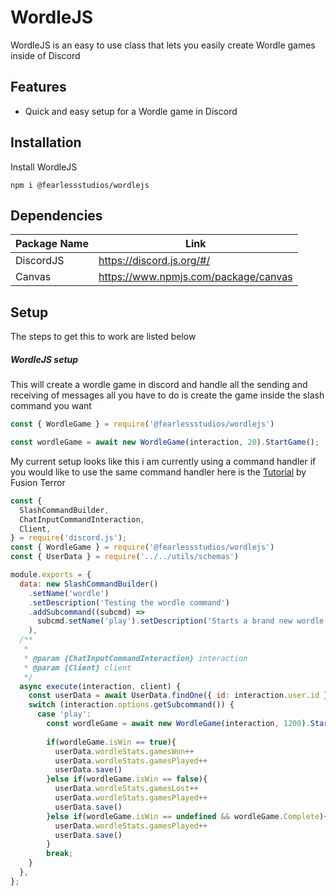 # WordleJS

WordleJS is an easy to use class that lets you easily create Wordle games inside of Discord

## Features

- Quick and easy setup for a Wordle game in Discord

## Installation

Install WordleJS

```
npm i @fearlessstudios/wordlejs
```

## Dependencies
| Package Name | Link |
| ------ | ------ |
| DiscordJS | https://discord.js.org/#/ |
| Canvas | https://www.npmjs.com/package/canvas |

## Setup

The steps to get this to work are listed below

##### WordleJS setup

This will create a wordle game in discord and handle all the sending and receiving of messages
 all you have to do is create the game inside the slash command you want
   
```js
const { WordleGame } = require('@fearlessstudios/wordlejs')

const wordleGame = await new WordleGame(interaction, 20).StartGame(); 
```

My current setup looks like this i am currently using a command handler
if you would like to use the same command handler here is the [Tutorial](https://youtu.be/6IgOXmQMT68 "This will take you to the tutorial video") by Fusion Terror
```js
const {
  SlashCommandBuilder,
  ChatInputCommandInteraction,
  Client,
} = require('discord.js');
const { WordleGame } = require('@fearlessstudios/wordlejs')
const { UserData } = require('../../utils/schemas')

module.exports = {
  data: new SlashCommandBuilder()
    .setName('wordle')
    .setDescription('Testing the wordle command')
    .addSubcommand((subcmd) =>
      subcmd.setName('play').setDescription('Starts a brand new wordle game')
    ),
  /**
   *
   * @param {ChatInputCommandInteraction} interaction
   * @param {Client} client
   */
  async execute(interaction, client) {
    const userData = await UserData.findOne({ id: interaction.user.id });
    switch (interaction.options.getSubcommand()) {
      case 'play':
        const wordleGame = await new WordleGame(interaction, 1200).StartGame();
        
        if(wordleGame.isWin == true){
          userData.wordleStats.gamesWon++
          userData.wordleStats.gamesPlayed++
          userData.save()
        }else if(wordleGame.isWin == false){
          userData.wordleStats.gamesLost++
          userData.wordleStats.gamesPlayed++
          userData.save()
        }else if(wordleGame.isWin == undefined && wordleGame.Complete){
          userData.wordleStats.gamesPlayed++
          userData.save()
        }
        break;
    }
  },
};

```